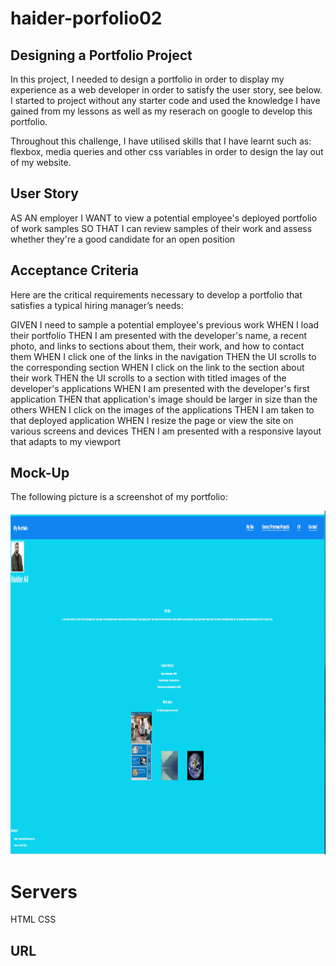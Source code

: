 # haider-porfolio02
## Designing a Portfolio Project
In this project, I needed to design a portfolio in order to display my experience as a web developer in order to satisfy the user story, see below. I started to project without any starter code and used the knowledge I have gained from my lessons as well as my reserach on google to develop this portfolio.


Throughout this challenge, I have utilised skills that I have learnt such as: flexbox, media queries and other css variables in order to design the lay out of my website.

## User Story
AS AN employer
I WANT to view a potential employee's deployed portfolio of work samples
SO THAT I can review samples of their work and assess whether they're a good candidate for an open position

## Acceptance Criteria
Here are the critical requirements necessary to develop a portfolio that satisfies a typical hiring manager’s needs:

GIVEN I need to sample a potential employee's previous work
WHEN I load their portfolio
THEN I am presented with the developer's name, a recent photo, and links to sections about them, their work, and how to contact them
WHEN I click one of the links in the navigation
THEN the UI scrolls to the corresponding section
WHEN I click on the link to the section about their work
THEN the UI scrolls to a section with titled images of the developer's applications
WHEN I am presented with the developer's first application
THEN that application's image should be larger in size than the others
WHEN I click on the images of the applications
THEN I am taken to that deployed application
WHEN I resize the page or view the site on various screens and devices
THEN I am presented with a responsive layout that adapts to my viewport

## Mock-Up
The following picture is a screenshot of my portfolio:

<section>
    <img alt="portfolio" src="./assets/images/finalportfolio.png" width=550px height=550px>
</section>

# Servers
HTML
CSS

## URL
